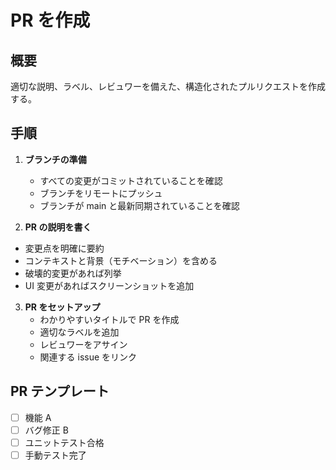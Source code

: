 # PR を作成

## 概要
適切な説明、ラベル、レビュワーを備えた、構造化されたプルリクエストを作成する。

## 手順
1. **ブランチの準備**
   - すべての変更がコミットされていることを確認
   - ブランチをリモートにプッシュ
   - ブランチが main と最新同期されていることを確認

2. **PR の説明を書く**
  - 変更点を明確に要約
  - コンテキストと背景（モチベーション）を含める
  - 破壊的変更があれば列挙
  - UI 変更があればスクリーンショットを追加

3. **PR をセットアップ**
   - わかりやすいタイトルで PR を作成
   - 適切なラベルを追加
   - レビュワーをアサイン
   - 関連する issue をリンク

## PR テンプレート
- [ ] 機能 A
- [ ] バグ修正 B
- [ ] ユニットテスト合格
- [ ] 手動テスト完了